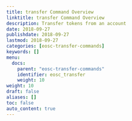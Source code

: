 ```yaml
---
title: transfer Command Overview
linktitle: transfer Command Overview
description: Transfer tokens from an account
date: 2018-09-27
publishdate: 2018-09-27
lastmod: 2018-09-27
categories: [eosc-transfer-commands]
keywords: []
menu:
  docs:
    parent: "eosc-transfer-commands"
    identifier: eosc_transfer
    weight: 10
weight: 10
draft: false
aliases: []
toc: false
auto_content: true
---
```

